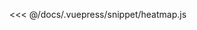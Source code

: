 <ClientOnly>
  <common-code-view name="heatmap" :is-code-view="false"/>
</ClientOnly>

<<< @/docs/.vuepress/snippet/heatmap.js
